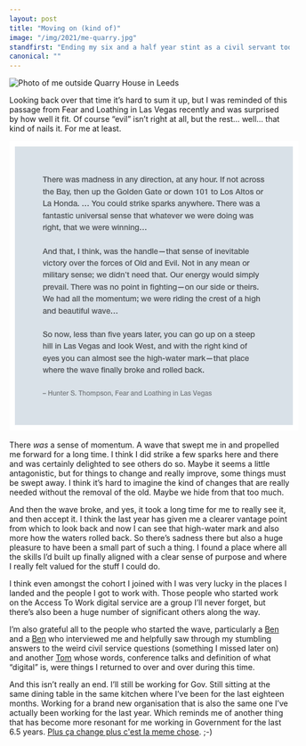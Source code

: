 ```yaml
---
layout: post
title: "Moving on (kind of)"
image: "/img/2021/me-quarry.jpg"
standfirst: "Ending my six and a half year stint as a civil servant today with a solitary trip to Quarry House to clear my locker and hand all my accumulated tech back to the nice man at the tech bar."
canonical: ""
---
```


<img class="img-full" src="{{ page.image }}" alt="Photo of me outside Quarry House in Leeds" />

Looking back over that time it’s hard to sum it up, but I was reminded of this passage from Fear and Loathing in Las Vegas recently and was surprised by how well it fit. Of course “evil” isn’t right at all, but the rest… well… that kind of nails it. For me at least.

<img class="img-full" src="/img/2021/fearandloathing.png" alt="A passage of text from Fear & Loathing in Las Vegas" style="max-width:520px"/>

There *was* a sense of momentum. A wave that swept me in and propelled me forward for a long time. I think I did strike a few sparks here and there and was certainly delighted to see others do so. Maybe it seems a little antagonistic, but for things to change and really improve, some things must be swept away. I think it’s hard to imagine the kind of changes that are really needed without the removal of the old. Maybe we hide from that too much.

And then the wave broke, and yes, it took a long time for me to really see it, and then accept it. I think the last year has given me a clearer vantage point from which to look back and now I can see that high-water mark and also more how the waters rolled back. So there’s sadness there but also a huge pleasure to have been a small part of such a thing. I found a place where all the skills I’d built up finally aligned with a clear sense of purpose and where I really felt valued for the stuff I could do.

I think even amongst the cohort I joined with I was very lucky in the places I landed and the people I got to work with. Those people who started work on the Access To Work digital service are a group I’ll never forget, but there’s also been a huge number of significant others along the way.

I’m also grateful all to the people who started the wave, particularly a <a href="https://twitter.com/benholliday">Ben</a> and a <a href="https://twitter.com/benterrett">Ben</a> who interviewed me and helpfully saw through my stumbling answers to the weird civil service questions (something I missed later on) and another <a href="https://twitter.com/tomskitomski">Tom</a> whose words, conference talks and definition of what “digital” is, were things I returned to over and over during this time.

And this isn’t really an end. I’ll still be working for Gov. Still sitting at the same dining table in the same kitchen where I’ve been for the last eighteen months. Working for a brand new organisation that is also the same one I’ve actually been working for the last year. Which reminds me of another thing that has become more resonant for me working in Government for the last 6.5 years. <a href="https://en.wiktionary.org/wiki/the_more_things_change,_the_more_they_stay_the_same">Plus ça change plus c'est la meme chose</a>. ;-)
